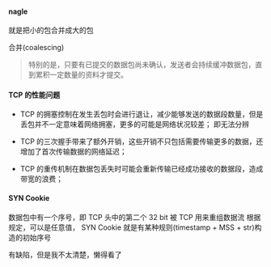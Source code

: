 #### nagle

就是把小的包合并成大的包

合并(coalescing)

> 特别的是，只要有已提交的数据包尚未确认，发送者会持续缓冲数据包，直到累积一定数量的资料才提交。


#### TCP 的性能问题

- TCP 的拥塞控制在发生丢包时会进行退让，减少能够发送的数据段数量，但是丢包并不一定意味着网络拥塞，更多的可能是网络状况较差；
    即无法分辨

- TCP 的三次握手带来了额外开销，这些开销不只包括需要传输更多的数据，还增加了首次传输数据的网络延迟；

- TCP 的重传机制在数据包丢失时可能会重新传输已经成功接收的数据段，造成带宽的浪费；


#### SYN Cookie

数据包中有一个序号，即 TCP 头中的第二个 32 bit
被 TCP 用来重组数据流
根据规定，可以是任意值， SYN Cookie 就是有某种规则(timestamp + MSS + str)构造的初始序号

有缺陷，但是我不太清楚，懒得看了
